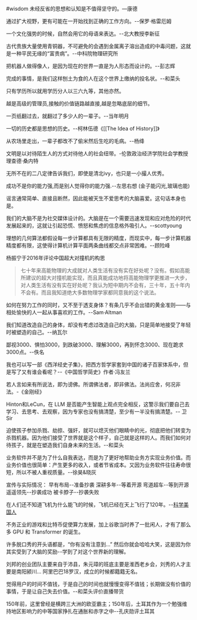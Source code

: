 #wisdom 
未经反省的思想和认知是不值得坚守的。—康德

通过扩大视野，更有可能在一开始找到正确的工作方向。--保罗·格雷厄姆


一个文化强势的时候，自然会用它的母语来表达。--北大教授李新征

古代贵族大量使用青铜器，不可避免的会遇到金属离子溶出造成的中毒问题，这就是一种平民无缘的“富贵病”。--中科院物理研究所

把机器人做得像人，是因为现在的世界一直是为人形态而设计的。--彭志辉

完成的事情，是我们这样刨土为食的人在这个世界上缴纳的投名状。--和菜头

只有学历所以就用学历分人以三六九等，其他亦然。

越是高级的管理员,接触的价值链路越直接,越是忽略底层的细节。

一页纸翻过去，就翻过了多少人的一辈子。--当年明月

一切的历史都是思想的历史。--柯林伍德《[[The Idea of History]]》

从农场里走出，一辈子都改不了偷米然后生吃的毛病。--杨绛

文明是以对待陌生人的方式对待他人的社会纽带。-伦敦政治经济学院社会学教授理查德·桑内特
   
无所不在的二八定律告诉我们，即使是清北ivy，也只是一小撮人优秀。


成功不是你的能力强,而是别人觉得你的能力强.--左思右想
(金子能闪光,玻璃也能)

谣言通常简单、直接且断然，因此能被天生不爱思考的大脑喜爱。这句话本身也是。

我们的大脑不是为社交媒体设计的。大脑是在一个需要迅速发现和应对危险的时代发展起来的，这就让引起恐慌、愤怒和焦虑的信息格外吸引人。--scottyoung

理想的几何算法都假设每一步计算都具有无限的精度，而现实中，每一步计算机器精度都有限，这使得计算机计算平面两条曲线都交点非常困难。--顾险峰

杨振宁于2016年评论中国超大对撞机的构思
>七十年来高能物理的大成就对人类生活有没有实在好处呢？没有。假如高能所建议的超大对撞机能实现，而且真能成功地将高能物理学更推进一大步，对人类生活有没有实在好处呢？我认为短中期内不会有，三十年，五十年内不会有。而且我知道绝大多数物理学家都同意我的这个说法。

如何在努力工作的同时，又不至于透支身体？有条几乎不会出错的黄金准则——与相处愉快的人一起从事喜欢的工作。--Sam·Altman

我们知道改造自己的身体，却没有考虑过改造自己的大脑，只是简单地接受了年轻时被塑造的自己。--纳瓦尔

鄙视3000、惧怕3000，到跌破3000、理解3000，再到怀念3000、现在跪求3000点。--佚名

我也可以写一部《西洋经史子集》，把西方哲学家套到中国的诸子百家体系中，但是写了又有谁会看呢？--《中国哲学简史》作者·冯友兰

若人言如来有所说法，即为谤佛。所谓佛法者，即非佛法。法尚应舍，何况非法。-《金刚经》

Hinton和LeCun，在 LLM 是否能产生智能上观点完全相反，这警示我们要自己去学习、去思考、去观察，因为专家也没有搞清楚，至少有一半没有搞清楚。-- 卫 Sir

迫使孩子参加杀戮、劫掠、强奸，就可以熄灭他们眼睛中的光，彻底把他们转变为杀戮机器。因为他们接受了世界就是这个样子，自己就是这样的人。而我们如何对待孩子，就是在塑造我们自身未来的生活。--和菜头

业务软件并不是为了什么自我表达，而是为了更好地帮助业务方实现业务价值。而业务价值也很简单：产生更多的收入，或者节省成本。又因为业务软件往往寿命很短，所以不被人重视质量。--徐昊&晓灰

宣传与实际情况：
早有布局--准备抄袭
深耕多年--等着开源
弯道超车--等到开源
遥遥领先--抄袭成功
被卡脖子--抄袭失败

在人们还不知道飞机为什么能飞的时候，飞机已经在天上飞行了120年。--[科学美国人](https://www.scientificamerican.com/video/no-one-can-explain-why-planes-stay-in-the-air/) 

不务正业的游戏和比特币促使算力发展，加上谷歌当时养了一批闲人，才有了那么多 GPU 和 Transformer 的诞生。

许多脱口秀的开头语都是，“你有没有注意到...” 然后你就会哈哈大笑，这是因为你其实受到了大脑的奖励--学到了对这个世界新的理解。

刘邦的创业团队主要来自于沛县，朱元璋的班底主要是淮西老乡会，刘秀的人才主要是南阳颍川... 阿里巴巴18罗汉，成立的时候都籍籍无名。

觉得用户的时间不值钱，于是自己的时间也就慢慢变得不值钱；长期做没有价值的事情，于是让自己失去价值。--和菜头评价直播带货

150年前，这里曾经是横跨三大洲的欧亚霸主；150年后，土耳其作为一个勉强维持地区影响力的中等国家挣扎在通胀和赤字之中--孔庆勋评土耳其